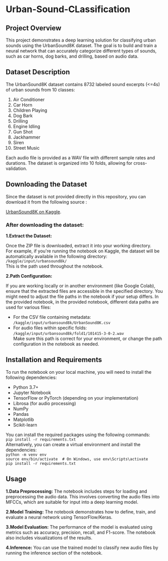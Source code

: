 # Urban-Sound-CLassification

## Project Overview
This project demonstrates a deep learning solution for classifying urban sounds using the UrbanSound8K dataset. The goal is to build and train a neural network that can accurately categorize different types of sounds, such as car horns, dog barks, and drilling, based on audio data.

## Dataset Description
The UrbanSound8K dataset contains 8732 labeled sound excerpts (<=4s) of urban sounds from 10 classes:

1. Air Conditioner  
2. Car Horn  
3. Children Playing  
4. Dog Bark  
5. Drilling  
6. Engine Idling  
7. Gun Shot  
8. Jackhammer  
9. Siren
10. Street Music
  
Each audio file is provided as a WAV file with different sample rates and durations. The dataset is organized into 10 folds, allowing for cross-validation.

## Downloading the Dataset

Since the dataset is not provided directly in this repository, you can download it from the following source :

[UrbanSound8K on Kaggle](URL).

### After downloading the dataset:
**1.Extract the Dataset:**    
  
Once the ZIP file is downloaded, extract it into your working directory.  
For example, if you're running the notebook on Kaggle, the dataset will be automatically available in the following directory:  
`/kaggle/input/urbansound8k/`  
This is the path used throughout the notebook.  
  
**2.Path Configuration:**    
  
If you are working locally or in another environment (like Google Colab), ensure that the extracted files are accessible in the specified directory. You might need to adjust the file paths in the notebook if your setup differs. In the provided notebook, in the provided notebook, different data paths are used for various files:  
- For the CSV file containing metadata:  
`/kaggle/input/urbansound8k/UrbanSound8K.csv`
- For audio files within specific folds:  
`/kaggle/input/urbansound8k/fold1/101415-3-0-2.wav`  
Make sure this path is correct for your environment, or change the path configuration in the notebook as needed.
## Installation and Requirements
To run the notebook on your local machine, you will need to install the following dependencies:  
- Python 3.7+  
- Jupyter Notebook  
- TensorFlow or PyTorch (depending on your implementation)  
- Librosa (for audio processing)  
- NumPy  
- Pandas  
- Matplotlib  
- Scikit-learn
  
You can install the required packages using the following commands:  
`pip install -r requirements.txt`  
Alternatively, you can create a virtual environment and install the dependencies:  
`python -m venv env`  
`source env/bin/activate  # On Windows, use env\Scripts\activate`  
`pip install -r requirements.txt`  

## Usage 

**1.Data Preprocessing:** The notebook includes steps for loading and preprocessing the audio data. This involves converting the audio files into MFCCs, which are suitable for input into a deep learning model. 
  
**2.Model Training:** The notebook demonstrates how to define, train, and evaluate a neural network using TensorFlow/Keras.  
  
**3.Model Evaluation:** The performance of the model is evaluated using metrics such as accuracy, precision, recall, and F1-score. The notebook also includes visualizations of the results.  
  
**4.Inference:** You can use the trained model to classify new audio files by running the inference section of the notebook.
  
